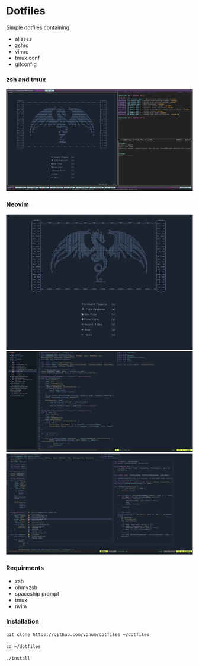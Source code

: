 # Dotfiles

Simple dotfiles containing:
- aliases
- zshrc
- vimrc
- tmux.conf
- gitconfig

### zsh and tmux
![zsh and zellij](zsh.png)

### Neovim
![nvim startup](nvim-startup.png)
![nvim](nvim.png)
![nvim ff](nvim-ff.png)

### Requirments
- zsh
- ohmyzsh
- spaceship prompt
- tmux
- nvim

### Installation
```
git clone https://github.com/vonum/dotfiles ~/dotfiles

cd ~/dotfiles

./install
```
